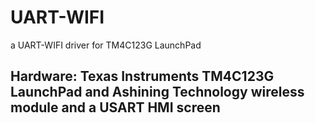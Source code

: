 # UART-WIFI
a UART-WIFI driver for TM4C123G LaunchPad
## Hardware: Texas Instruments TM4C123G LaunchPad and Ashining Technology wireless module and a USART HMI screen

